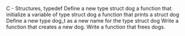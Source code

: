 C - Structures, typedef
Define a new type struct dog
a function that initialize a variable of type struct dog
a function that prints a struct dog
Define a new type dog_t as a new name for the type struct dog
Write a function that creates a new dog.
Write a function that frees dogs.

